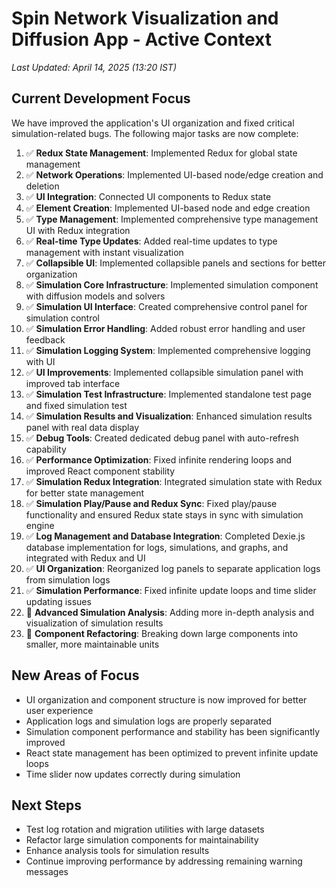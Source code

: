 # Spin Network Visualization and Diffusion App - Active Context

*Last Updated: April 14, 2025 (13:20 IST)*

## Current Development Focus

We have improved the application's UI organization and fixed critical simulation-related bugs. The following major tasks are now complete:

1. ✅ **Redux State Management**: Implemented Redux for global state management
2. ✅ **Network Operations**: Implemented UI-based node/edge creation and deletion
3. ✅ **UI Integration**: Connected UI components to Redux state
4. ✅ **Element Creation**: Implemented UI-based node and edge creation
5. ✅ **Type Management**: Implemented comprehensive type management UI with Redux integration
6. ✅ **Real-time Type Updates**: Added real-time updates to type management with instant visualization
7. ✅ **Collapsible UI**: Implemented collapsible panels and sections for better organization
8. ✅ **Simulation Core Infrastructure**: Implemented simulation component with diffusion models and solvers
9. ✅ **Simulation UI Interface**: Created comprehensive control panel for simulation control
10. ✅ **Simulation Error Handling**: Added robust error handling and user feedback
11. ✅ **Simulation Logging System**: Implemented comprehensive logging with UI
12. ✅ **UI Improvements**: Implemented collapsible simulation panel with improved tab interface
13. ✅ **Simulation Test Infrastructure**: Implemented standalone test page and fixed simulation test
14. ✅ **Simulation Results and Visualization**: Enhanced simulation results panel with real data display
15. ✅ **Debug Tools**: Created dedicated debug panel with auto-refresh capability
16. ✅ **Performance Optimization**: Fixed infinite rendering loops and improved React component stability
17. ✅ **Simulation Redux Integration**: Integrated simulation state with Redux for better state management
18. ✅ **Simulation Play/Pause and Redux Sync**: Fixed play/pause functionality and ensured Redux state stays in sync with simulation engine
19. ✅ **Log Management and Database Integration**: Completed Dexie.js database implementation for logs, simulations, and graphs, and integrated with Redux and UI
20. ✅ **UI Organization**: Reorganized log panels to separate application logs from simulation logs
21. ✅ **Simulation Performance**: Fixed infinite update loops and time slider updating issues
22. 🔄 **Advanced Simulation Analysis**: Adding more in-depth analysis and visualization of simulation results
23. 🔄 **Component Refactoring**: Breaking down large components into smaller, more maintainable units

## New Areas of Focus

- UI organization and component structure is now improved for better user experience
- Application logs and simulation logs are properly separated
- Simulation component performance and stability has been significantly improved
- React state management has been optimized to prevent infinite update loops
- Time slider now updates correctly during simulation

## Next Steps

- Test log rotation and migration utilities with large datasets
- Refactor large simulation components for maintainability
- Enhance analysis tools for simulation results
- Continue improving performance by addressing remaining warning messages